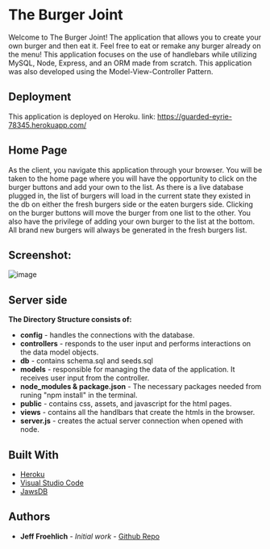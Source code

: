 # The Burger Joint

Welcome to The Burger Joint! The application that allows you to create your own burger and then eat it. Feel free to eat or remake any burger already on the menu! This application focuses on the use of handlebars while utilizing MySQL, Node, Express, and an ORM made from scratch. This application was also developed using the Model-View-Controller Pattern. 

## Deployment

This application is deployed on Heroku.
link: https://guarded-eyrie-78345.herokuapp.com/

## Home Page

As the client, you navigate this application through your browser. You will be taken to the home page where you will have the opportunity to click on the burger buttons and add your own to the list. As there is a live database plugged in, the list of burgers will load in the current state they existed in the db on either the fresh burgers side or the eaten burgers side. Clicking on the burger buttons will move the burger from one list to the other. You also have the privilege of adding your own burger to the list at the bottom. All brand new burgers will always be generated in the fresh burgers list.  

## Screenshot:
![image](https://user-images.githubusercontent.com/37354778/66722827-2cb49480-ede0-11e9-8417-9b37725a8eff.png)

## Server side 

**The Directory Structure consists of:** 

* **config** - handles the connections with the database.
* **controllers** - responds to the user input and performs interactions on the data model objects.
* **db** - contains schema.sql and seeds.sql
* **models** - responsible for managing the data of the application. It receives user input from the controller.
* **node_modules & package.json** - The necessary packages needed from runing "npm install" in the terminal.
* **public** - contains css, assets, and javascript for the html pages.
* **views** - contains all the handlbars that create the htmls in the browser.
* **server.js** - creates the actual server connection when opened with node. 


## Built With

* [Heroku](https://code.visualstudio.com/)
* [Visual Studio Code](https://www.heroku.com/)
* [JawsDB](https://www.jawsdb.com/)

## Authors

* **Jeff Froehlich** - *Initial work* - [Github Repo](https://github.com/jsf5077/burger)
